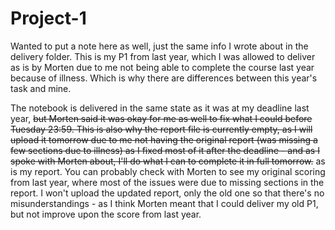# Project-1
Wanted to put a note here as well, just the same info I wrote about in the delivery folder. This is my P1 from last year, which I was allowed to deliver as is by Morten due to me not being able to complete the course last year because of illness. Which is why there are differences between this year's task and mine.

The notebook is delivered in the same state as it was at my deadline last year, ~~but Morten said it was okay for me as well to fix what I could before Tuesday 23:59. This is also why the report file is currently empty, as I will upload it tomorrow due to me not having the original report (was missing a few sections due to illness) as I fixed most of it after the deadline - and as I spoke with Morten about, I'll do what I can to complete it in full tomorrow.~~ as is my report. You can probably check with Morten to see my original scoring from last year, where most of the issues were due to missing sections in the report. I won't upload the updated report, only the old one so that there's no misunderstandings - as I think Morten meant that I could deliver my old P1, but not improve upon the score from last year. 
    
